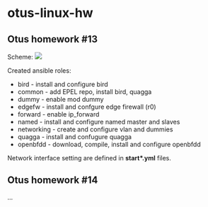 # otus-linux-hw

## Otus homework #13

Scheme:
![](https://imgur.com/DAXnpvp.png)

Created ansible roles:
- bird - install and configure bird
- common - add EPEL repo, install bird, quagga
- dummy - enable mod dummy
- edgefw - install and confgure edge firewall (r0)
- forward - enable ip_forward
- named - install and configure named master and slaves 
- networking - create and configure vlan and dummies
- quagga - install and confugure quagga
- openbfdd - download, compile, install and configure openbfdd

Network interface setting are defined in **start\*.yml** files.

## Otus homework #14
...
